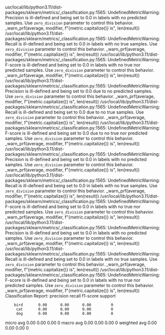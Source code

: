 usr/local/lib/python3.11/dist-packages/sklearn/metrics/_classification.py:1565: UndefinedMetricWarning: Precision is ill-defined and being set to 0.0 in labels with no predicted samples. Use `zero_division` parameter to control this behavior.
  _warn_prf(average, modifier, f"{metric.capitalize()} is", len(result))
/usr/local/lib/python3.11/dist-packages/sklearn/metrics/_classification.py:1565: UndefinedMetricWarning: Recall is ill-defined and being set to 0.0 in labels with no true samples. Use `zero_division` parameter to control this behavior.
  _warn_prf(average, modifier, f"{metric.capitalize()} is", len(result))
/usr/local/lib/python3.11/dist-packages/sklearn/metrics/_classification.py:1565: UndefinedMetricWarning: F-score is ill-defined and being set to 0.0 in labels with no true nor predicted samples. Use `zero_division` parameter to control this behavior.
  _warn_prf(average, modifier, f"{metric.capitalize()} is", len(result))
/usr/local/lib/python3.11/dist-packages/sklearn/metrics/_classification.py:1565: UndefinedMetricWarning: Precision is ill-defined and being set to 0.0 due to no predicted samples. Use `zero_division` parameter to control this behavior.
  _warn_prf(average, modifier, f"{metric.capitalize()} is", len(result))
/usr/local/lib/python3.11/dist-packages/sklearn/metrics/_classification.py:1565: UndefinedMetricWarning: Recall is ill-defined and being set to 0.0 due to no true samples. Use `zero_division` parameter to control this behavior.
  _warn_prf(average, modifier, f"{metric.capitalize()} is", len(result))
/usr/local/lib/python3.11/dist-packages/sklearn/metrics/_classification.py:1565: UndefinedMetricWarning: F-score is ill-defined and being set to 0.0 due to no true nor predicted samples. Use `zero_division` parameter to control this behavior.
  _warn_prf(average, modifier, f"{metric.capitalize()} is", len(result))
/usr/local/lib/python3.11/dist-packages/sklearn/metrics/_classification.py:1565: UndefinedMetricWarning: Precision is ill-defined and being set to 0.0 in labels with no predicted samples. Use `zero_division` parameter to control this behavior.
  _warn_prf(average, modifier, f"{metric.capitalize()} is", len(result))
/usr/local/lib/python3.11/dist-packages/sklearn/metrics/_classification.py:1565: UndefinedMetricWarning: Recall is ill-defined and being set to 0.0 in labels with no true samples. Use `zero_division` parameter to control this behavior.
  _warn_prf(average, modifier, f"{metric.capitalize()} is", len(result))
/usr/local/lib/python3.11/dist-packages/sklearn/metrics/_classification.py:1565: UndefinedMetricWarning: F-score is ill-defined and being set to 0.0 in labels with no true nor predicted samples. Use `zero_division` parameter to control this behavior.
  _warn_prf(average, modifier, f"{metric.capitalize()} is", len(result))
/usr/local/lib/python3.11/dist-packages/sklearn/metrics/_classification.py:1565: UndefinedMetricWarning: Precision is ill-defined and being set to 0.0 in labels with no predicted samples. Use `zero_division` parameter to control this behavior.
  _warn_prf(average, modifier, f"{metric.capitalize()} is", len(result))
/usr/local/lib/python3.11/dist-packages/sklearn/metrics/_classification.py:1565: UndefinedMetricWarning: Recall is ill-defined and being set to 0.0 in labels with no true samples. Use `zero_division` parameter to control this behavior.
  _warn_prf(average, modifier, f"{metric.capitalize()} is", len(result))
/usr/local/lib/python3.11/dist-packages/sklearn/metrics/_classification.py:1565: UndefinedMetricWarning: F-score is ill-defined and being set to 0.0 in labels with no true nor predicted samples. Use `zero_division` parameter to control this behavior.
  _warn_prf(average, modifier, f"{metric.capitalize()} is", len(result))
Classification Report:
               precision    recall  f1-score   support

        bird       0.00      0.00      0.00         0
         cat       0.00      0.00      0.00         0
         dog       0.00      0.00      0.00         0

   micro avg       0.00      0.00      0.00         0
   macro avg       0.00      0.00      0.00         0
weighted avg       0.00      0.00      0.00         0


